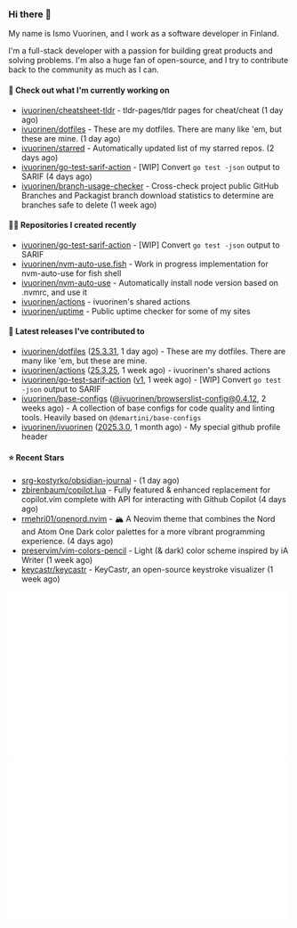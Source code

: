 
### Hi there 👋

My name is Ismo Vuorinen, and I work as a software developer in Finland.

I'm a full-stack developer with a passion for building great products and solving problems.
I'm also a huge fan of open-source, and I try to contribute back to the community as much as I can.

#### 👷 Check out what I'm currently working on

- [ivuorinen/cheatsheet-tldr](https://github.com/ivuorinen/cheatsheet-tldr) - tldr-pages/tldr pages for cheat/cheat (1 day ago)
- [ivuorinen/dotfiles](https://github.com/ivuorinen/dotfiles) - These are my dotfiles. There are many like &#39;em, but these are mine. (1 day ago)
- [ivuorinen/starred](https://github.com/ivuorinen/starred) - Automatically updated list of my starred repos. (2 days ago)
- [ivuorinen/go-test-sarif-action](https://github.com/ivuorinen/go-test-sarif-action) - [WIP] Convert `go test -json` output to SARIF (4 days ago)
- [ivuorinen/branch-usage-checker](https://github.com/ivuorinen/branch-usage-checker) - Cross-check project public GitHub Branches and Packagist branch download statistics to determine are branches safe to delete (1 week ago)

#### 👨‍💻 Repositories I created recently

- [ivuorinen/go-test-sarif-action](https://github.com/ivuorinen/go-test-sarif-action) - [WIP] Convert `go test -json` output to SARIF
- [ivuorinen/nvm-auto-use.fish](https://github.com/ivuorinen/nvm-auto-use.fish) - Work in progress implementation for nvm-auto-use for fish shell
- [ivuorinen/nvm-auto-use](https://github.com/ivuorinen/nvm-auto-use) - Automatically install node version based on .nvmrc, and use it
- [ivuorinen/actions](https://github.com/ivuorinen/actions) - ivuorinen&#39;s shared actions
- [ivuorinen/uptime](https://github.com/ivuorinen/uptime) - Public uptime checker for some of my sites

#### 🚀 Latest releases I've contributed to

- [ivuorinen/dotfiles](https://github.com/ivuorinen/dotfiles) ([25.3.31](https://github.com/ivuorinen/dotfiles/releases/tag/25.3.31), 1 day ago) - These are my dotfiles. There are many like &#39;em, but these are mine.
- [ivuorinen/actions](https://github.com/ivuorinen/actions) ([25.3.25](https://github.com/ivuorinen/actions/releases/tag/25.3.25), 1 week ago) - ivuorinen&#39;s shared actions
- [ivuorinen/go-test-sarif-action](https://github.com/ivuorinen/go-test-sarif-action) ([v1](https://github.com/ivuorinen/go-test-sarif-action/releases/tag/v1), 1 week ago) - [WIP] Convert `go test -json` output to SARIF
- [ivuorinen/base-configs](https://github.com/ivuorinen/base-configs) ([@ivuorinen/browserslist-config@0.4.12](https://github.com/ivuorinen/base-configs/releases/tag/%40ivuorinen/browserslist-config%400.4.12), 2 weeks ago) - A collection of base configs for code quality and linting tools. Heavily based on `@demartini/base-configs`
- [ivuorinen/ivuorinen](https://github.com/ivuorinen/ivuorinen) ([2025.3.0](https://github.com/ivuorinen/ivuorinen/releases/tag/2025.3.0), 1 month ago) - My special github profile header

#### ⭐ Recent Stars

- [srg-kostyrko/obsidian-journal](https://github.com/srg-kostyrko/obsidian-journal) -  (1 day ago)
- [zbirenbaum/copilot.lua](https://github.com/zbirenbaum/copilot.lua) - Fully featured &amp; enhanced replacement for copilot.vim complete with API for interacting with Github Copilot (4 days ago)
- [rmehri01/onenord.nvim](https://github.com/rmehri01/onenord.nvim) - 🏔️ A Neovim theme that combines the Nord and Atom One Dark color palettes for a more vibrant programming experience. (4 days ago)
- [preservim/vim-colors-pencil](https://github.com/preservim/vim-colors-pencil) - Light (&amp; dark) color scheme inspired by iA Writer (1 week ago)
- [keycastr/keycastr](https://github.com/keycastr/keycastr) - KeyCastr, an open-source keystroke visualizer (1 week ago)



<picture>
  <source srcset="https://raw.githubusercontent.com/ivuorinen/github-stats/master/generated/overview.svg#gh-dark-mode-only" media="(prefers-color-scheme: dark)" />
  <img src="https://raw.githubusercontent.com/ivuorinen/github-stats/master/generated/overview.svg#gh-light-mode-only" alt="Overview of my activity" />
</picture>
<picture>
  <source srcset="https://raw.githubusercontent.com/ivuorinen/github-stats/master/generated/languages.svg#gh-dark-mode-only" media="(prefers-color-scheme: dark)" />
  <img src="https://raw.githubusercontent.com/ivuorinen/github-stats/master/generated/languages.svg#gh-light-mode-only" alt="Languages I have been using" />
</picture>


